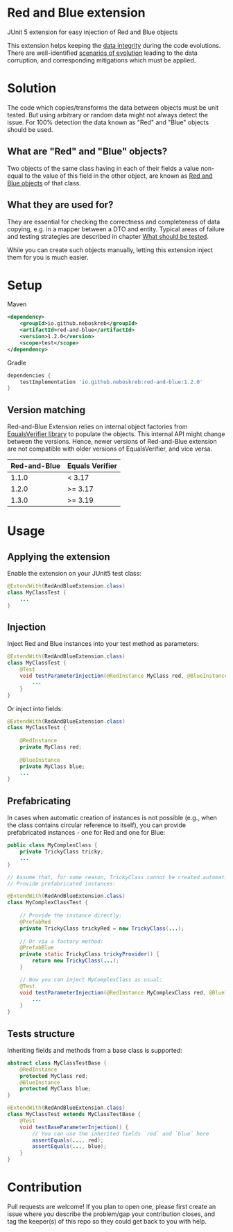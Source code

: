 # Red and Blue extension
JUnit 5 extension for easy injection of Red and Blue objects

This extension helps keeping the [data integrity](doc/problem.md) during the code evolutions. There are well-identified [scenarios of evolution](doc/bug-scenarios.md)
leading to the data corruption, and corresponding mitigations which must be applied. 


# Solution

The code which copies/transforms the data between objects must be unit tested. But using arbitrary or random data might not always detect the issue.
For 100% detection the data known as "Red" and "Blue" objects should be used.

## What are "Red" and "Blue" objects?

Two objects of the same class having in each of their fields a value non-equal to the value of this field in the other object,
are known as [Red and Blue objects](doc/red-and-blue.md) of that class. 

## What they are used for?

They are essential for checking the correctness and completeness of data copying, e.g. in a mapper between a DTO and entity. 
Typical areas of failure and testing strategies are described in chapter [What should be tested](doc/what-to-test.md).

While you can create such objects manually, letting this extension inject them for you is much easier.


# Setup

Maven
```xml
<dependency>
    <groupId>io.github.neboskreb</groupId>
    <artifactId>red-and-blue</artifactId>
    <version>1.2.0</version>
    <scope>test</scope>
</dependency>
```

Gradle
```groovy
dependencies {
    testImplementation 'io.github.neboskreb:red-and-blue:1.2.0'
}
```

## Version matching
Red-and-Blue Extension relies on internal object factories from [EqualsVerifier library](https://github.com/jqno/equalsverifier) to populate the objects. This internal API might change between the versions.
Hence, newer versions of Red-and-Blue extension are not compatible with older versions of EqualsVerifier, and vice versa.

| Red-and-Blue | Equals Verifier |
|--------------|-----------------|
|   1.1.0      |   < 3.17        |
|   1.2.0      |  >= 3.17        | 
|   1.3.0      |  >= 3.19        |



# Usage

## Applying the extension

Enable the extension on your JUnit5 test class:
```java
@ExtendWith(RedAndBlueExtension.class)
class MyClassTest {
    ...
}
```

## Injection

Inject Red and Blue instances into your test method as parameters:
```java
@ExtendWith(RedAndBlueExtension.class)
class MyClassTest {
    @Test
    void testParameterInjection(@RedInstance MyClass red, @BlueInstance MyClass blue) {
        ...
    }
}
```

Or inject into fields:
```java
@ExtendWith(RedAndBlueExtension.class)
class MyClassTest {
    
    @RedInstance
    private MyClass red;
    
    @BlueInstance
    private MyClass blue;
    ...
}
```

## Prefabricating 

In cases when automatic creation of instances is not possible (e.g., when the class contains circular reference to itself), you can provide
prefabricated instances - one for Red and one for Blue:
```java
public class MyComplexClass {
    private TrickyClass tricky;
    ...
}

// Assume that, for some reason, TrickyClass cannot be created automatically.
// Provide prefabricated instances:

@ExtendWith(RedAndBlueExtension.class)
class MyComplexClassTest {
    
    // Provide the instance directly:
    @PrefabRed
    private TrickyClass trickyRed = new TrickyClass(...);
    
    // Or via a factory method:
    @PrefabBlue
    private static TrickyClass trickyProvider() {
        return new TrickyClass(...);
    }

    // Now you can inject MyComplexClass as usual:
    @Test
    void testParameterInjection(@RedInstance MyComplexClass red, @BlueInstance MyComplexClass blue) {
        ...
    }
}
```

## Tests structure

Inheriting fields and methods from a base class is supported:
```java
abstract class MyClassTestBase {
    @RedInstance
    protected MyClass red;
    @BlueInstance
    protected MyClass blue;
}

@ExtendWith(RedAndBlueExtension.class)
class MyClassTest extends MyClassTestBase {
    @Test
    void testBaseParameterInjection() {
        // You can use the inherited fields `red` and `blue` here
        assertEquals(..., red);
        assertEquals(..., blue);
    }
}
```


# Contribution
Pull requests are welcome! If you plan to open one, please first create an issue where you describe the problem/gap your contribution closes, and tag the keeper(s) of this repo so they could get back to you with help.
